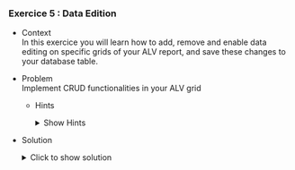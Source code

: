 
### Exercice 5 : Data Edition

- Context \
  In this exercice you will learn how to add, remove and enable data editing on specific grids of your ALV report, and save these changes to your database table.
- Problem \
  Implement CRUD functionalities in your ALV grid
   - Hints 
     <details>
        <summary> Show Hints </summary>

        * Look into the fields available for each row of the GT_FCAT1 table that we created earlier. You can use CTRLK+SPACE to get a list of available fields.

        * Try to code your own versions of the ADD_ROW and DELETE_ROW forms. Make sure they don't allow the user to modify values that they shouldn't be able to, and make sure those values are handled automatically

        * 
     </details>

- Solution 
  <details>
    <summary>Click to show solution</summary>
    Let's loop over the fields we want to make editable on our alv grid and change their Edit value by adding this piece of code to our DISPLAY_DATA form

     ```abap
       " loop over all fields in GT_FCAT1 and edit properties accordingly
    LOOP AT GT_FCAT1 INTO DATA(GS_FCAT_ENTRY)
        WHERE FIELDNAME = 'ADRES_MAIL_SALARIES'
        OR FIELDNAME = 'NOM_SALARIES'.
        GS_FCAT_ENTRY-EDIT = 'X'.
        MODIFY GT_FCAT1 FROM GS_FCAT_ENTRY TRANSPORTING EDIT
        WHERE FIELDNAME = 'ADRES_MAIL_SALARIES'
        OR FIELDNAME = 'NOM_SALARIES'.
        EXIT.
    ENDLOOP.
     ```

    We can now edit the Name fields of our alv report

    ![Editable](https://github.com/Fabeure/ABAP-Initiation/blob/main/Images/Editable.png?raw=true)


    So far, only the display value of the field we are editing changes. Neither the internal table nor the database table are being changed.

    Let's first make the changes propagate to the internal table by calling the 
    **REGISTER_EDIT_EVENT** of our grid instance inside of our DISPLAY_DATA form.

    ```abap
        " register edit events on grid to propagate to internal table
    CALL METHOD GRID001->REGISTER_EDIT_EVENT
     EXPORTING
      I_EVENT_ID = CL_GUI_ALV_GRID=>MC_EVT_MODIFIED.
    ```

    Now that our edits are propagated to the internal table, we can add a 'Save' button to our screen that will persist the changes to the database table.
    (adding the button has already been covered, refer to [Exercice 4](https://github.com/Fabeure/ABAP-Initiation/blob/main/Exercice4.md))

    Lets now code the logic for our UPDATE form

    ```abap
        *&---------------------------------------------------------------------*
        *& Form update
        *&---------------------------------------------------------------------*
        *& updates db table after modifiying internal table via alv
        *& need to hit ENTER before pressing save
        *&---------------------------------------------------------------------*
        *& -->  p1        text
        *& <--  p2        text
        *&---------------------------------------------------------------------*
        FORM UPDATE.

        FIELD-SYMBOLS: <FS_DATA> LIKE LINE OF IT_SALARIES.

        LOOP AT IT_SALARIES ASSIGNING <FS_DATA>.
            MOVE-CORRESPONDING <FS_DATA> TO WA_SALARIES.
            MODIFY ZEXOSALARIES FROM WA_SALARIES.
        ENDLOOP.


        ENDFORM.
    ```

    For more information on field-symbols and how to use them, refer to: [ABAP CheatSheet - Dynamic Programming - Field Symbols](https://github.com/SAP-samples/abap-cheat-sheets/blob/main/06_Dynamic_Programming.md#field-symbols)

    Clicking on the save button after modifying entries will now persist the data to our database table.


    Before we move on to adding and deleting entries, let's first remove the default add and delete buttons that are on our screen using the **IT_TOOLBAR_EXCLUDING**
    parameter of our **SET_TABLE_FOR_FIRST_DISPLAY** method

    ```abap
      DATA : LT_EXCLUDE_FUNCTIONS TYPE UI_FUNCTIONS.

      " Add the default buttons you want to remove to the LT_EXCLUDE_FUNCTIONS table 
      APPEND CL_GUI_ALV_GRID=>MC_FC_LOC_INSERT_ROW TO LT_EXCLUDE_FUNCTIONS.
      APPEND CL_GUI_ALV_GRID=>MC_FC_LOC_APPEND_ROW TO LT_EXCLUDE_FUNCTIONS.
      APPEND CL_GUI_ALV_GRID=>MC_FC_LOC_PASTE TO LT_EXCLUDE_FUNCTIONS.
      APPEND CL_GUI_ALV_GRID=>MC_FC_LOC_PASTE_NEW_ROW TO LT_EXCLUDE_FUNCTIONS.

      " display alv report
            CALL METHOD GRID001->SET_TABLE_FOR_FIRST_DISPLAY
            EXPORTING
            *     I_BUFFER_ACTIVE               =
            *     I_BYPASSING_BUFFER            =
            *     I_CONSISTENCY_CHECK           =
            *     I_STRUCTURE_NAME              = 
            *     IS_VARIANT                    =
                  I_SAVE                        = 'A'
            *     I_DEFAULT                     = 'X'
                  IS_LAYOUT                     = GS_LAYOUT1
            *     IS_PRINT                      =
            *     IT_SPECIAL_GROUPS             =
                  IT_TOOLBAR_EXCLUDING          = LT_EXCLUDE_FUNCTIONS
            *     IT_HYPERLINK                  =
            *     IT_ALV_GRAPHICS               =
            *     IT_EXCEPT_QINFO               =
            *     IR_SALV_ADAPTER               =
            CHANGING
                  IT_OUTTAB                     = it_salaries
                  IT_FIELDCATALOG               = GT_FCAT1
            *     IT_SORT                       =
            *     IT_FILTER                     =
            EXCEPTIONS
                  INVALID_PARAMETER_COMBINATION = 1
                  PROGRAM_ERROR                 = 2
                  TOO_MANY_LINES                = 3
                  OTHERS                        = 4.
            IF SY-SUBRC <> 0.
            *     Implement suitable error handling here
            ENDIF.

    ```

    This is what our display will now look like

    ![Toolbar](https://github.com/Fabeure/ABAP-Initiation/blob/main/Images/Toolbar.png?raw=true)


    Let's add our own Add Salarie and Remove Salarie toolbar keys, using the GUI STATUS


    ![Toolbar_Add](https://github.com/Fabeure/ABAP-Initiation/blob/main/Images/Toolbar_Add.png?raw=true)

    Let's add these two keys to our USER COMMANDS module 

    ```abap
    *----------------------------------------------------------------------*
    ***INCLUDE ZMM_DOCUMENTATION_SABER_USEI01.
    *----------------------------------------------------------------------*
    *&---------------------------------------------------------------------*
    *&      Module  USER_COMMAND_0001  INPUT
    *&---------------------------------------------------------------------*
    *       text
    *----------------------------------------------------------------------*
    MODULE USER_COMMAND_0001 INPUT.
      CASE sy-ucomm.
      WHEN 'BACK'.
        LEAVE TO SCREEN 0.
      WHEN 'LEAVE'.
        LEAVE PROGRAM.
      WHEN 'EXIT'.
        LEAVE PROGRAM.
      WHEN 'SAVE'.
        PERFORM UPDATE.
      WHEN 'ADD'.
        PERFORM ADD.
      WHEN 'REMOVE'.
        PERFORM REMOVE.
      ENDCASE.
    ENDMODULE.	
    ```

    Let's add a few data declarations to our main source file that we will re-use throughout the rest of our forms
    Try understanding what these declarations will be useful for

    ```abap
      DATA : I_SELECTED_ROWS TYPE LVC_T_ROW,
        W_SELECTED_ROWS TYPE  LVC_S_ROW,
        WA              TYPE ZTLISTE_SALARIES_FULL.
    ```

    Next, let's code the logic for our ADD_ROW and REMOVE_ROW forms:

    ```abap
    *&---------------------------------------------------------------------*
    *& Form add_row
    *&---------------------------------------------------------------------*
    *& add row to alv display and then persist it to db
    *& ID_SAL and CREATED_ON automatically assigned
    *&---------------------------------------------------------------------*
    *& -->  p1        text
    *& <--  p2        text
    *&---------------------------------------------------------------------*
    FORM ADD_ROW.
      DATA : WA_NEW_ROW     TYPE ZEXOSALARIES,
            LV_MAX_ID      TYPE ZEXOSALARIES-ID_SAL,
            LV_MAX_ID_INT  TYPE INT8,
            LV_MAX_ID_CHAR TYPE CHAR30.

      SELECT MAX( ID_SAL ) INTO LV_MAX_ID FROM ZEXOSALARIES.

      LV_MAX_ID_INT = CONV I( LV_MAX_ID ).
      LV_MAX_ID_INT = LV_MAX_ID_INT + 1.


      LV_MAX_ID_CHAR = |{ LV_MAX_ID_INT }|.
      WA_NEW_ROW-ID_SAL = LV_MAX_ID_CHAR.
      WA_NEW_ROW-DATE_DE_NAISSANCE = SY-DATUM.
      APPEND WA_NEW_ROW TO IT_SALARIES.

    ENDFORM.



    *&---------------------------------------------------------------------*
    *& Form delete_row
    *&---------------------------------------------------------------------*
    *& delete selected row(s) from alv display and persist changes to db
    *&---------------------------------------------------------------------*
    *& -->  p1        text
    *& <--  p2        text
    *&---------------------------------------------------------------------*
    FORM DELETE_ROW.
      DATA: WA_SELECTED_ROW TYPE SY-TABIX,
            WA_MODIFIED     TYPE ZEXOSALARIES.

      CALL METHOD GRID001->GET_SELECTED_ROWS
        IMPORTING
          ET_INDEX_ROWS = I_SELECTED_ROWS.

      LOOP AT I_SELECTED_ROWS INTO WA_SELECTED_ROW.
        READ TABLE IT_SALARIES INTO WA INDEX WA_SELECTED_ROW.
        MOVE-CORRESPONDING WA TO WA_MODIFIED.

      DELETE FROM ZEXOSALARIES WHERE ID_SAL = WA_MODIFIED-ID_SAL.
      ENDLOOP.

    ENDFORM.
    ```		


    Finally, let's add a REFRESH form to our PBO module that will refresh our internal table that is displayed in oru alv report, so we can see our modifications in real time.


    ```abap
    *&---------------------------------------------------------------------*
    *& Form refresh
    *&---------------------------------------------------------------------*
    *& refresh data in internal tables AND database tables
    *& resource extensive but important for maintaining consistency
    *& when manipulating entries
    *&---------------------------------------------------------------------*
    *& -->  p1        text
    *& <--  p2        text
    *&---------------------------------------------------------------------*
    FORM REFRESH.

      IF NOT sy-ucomm = 'ADD'. // This is here to prevent performing a refresh before adding our new entry to the database table.
      PERFORM SELECT_SALARIES.
      PERFORM SELECT_SOCIETES.
      ENDIF.
      CALL METHOD GRID001->REFRESH_TABLE_DISPLAY.
    ENDFORM.
    ```

    Our pbo module should look something like this now

    ```abap
    MODULE STATUS_0001 OUTPUT.
    SET PF-STATUS 'STATUS001'.
    SET TITLEBAR 'SCREEN001'.

      IF CONTAINER001 IS INITIAL. " we add this condition to only create the container and grid once.
      CREATE OBJECT CONTAINER001
      EXPORTING
      CONTAINER_NAME = 'CONTAINER001'.

      CREATE OBJECT GRID001
      EXPORTING
      I_PARENT = CONTAINER001.
      PERFORM DISPLAY_DATA.
      ENDIF.

      PERFORM REFRESH.
    ENDMODULE.
    ```

    We can now add new entries, save them, and delete them through our ALV report.

  </details>